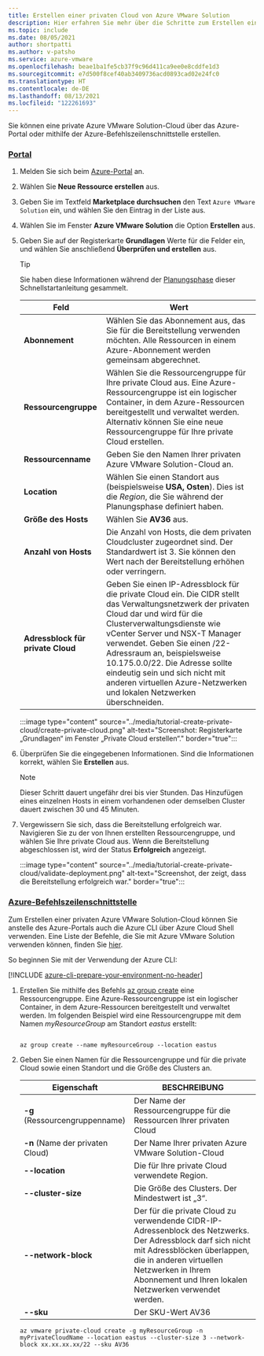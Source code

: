 ```yaml
---
title: Erstellen einer privaten Cloud von Azure VMware Solution
description: Hier erfahren Sie mehr über die Schritte zum Erstellen einer privaten Azure VMware Solution-Cloud über das Azure-Portal.
ms.topic: include
ms.date: 08/05/2021
author: shortpatti
ms.author: v-patsho
ms.service: azure-vmware
ms.openlocfilehash: beae1ba1fe5cb37f9c96d411ca9ee0e8cddfe1d3
ms.sourcegitcommit: e7d500f8cef40ab3409736acd0893cad02e24fc0
ms.translationtype: HT
ms.contentlocale: de-DE
ms.lasthandoff: 08/13/2021
ms.locfileid: "122261693"
---
```

<!-- Used in deploy-azure-vmware-solution.md and tutorial-create-private-cloud.md -->

Sie können eine private Azure VMware Solution-Cloud über das Azure-Portal oder mithilfe der Azure-Befehlszeilenschnittstelle erstellen.


### <a name="portal"></a>[Portal](#tab/azure-portal)

1. Melden Sie sich beim [Azure-Portal](https://portal.azure.com) an.

1. Wählen Sie **Neue Ressource erstellen** aus. 

1. Geben Sie im Textfeld **Marketplace durchsuchen** den Text `Azure VMware Solution` ein, und wählen Sie den Eintrag in der Liste aus. 

1. Wählen Sie im Fenster **Azure VMware Solution** die Option **Erstellen** aus.

1. Geben Sie auf der Registerkarte **Grundlagen** Werte für die Felder ein, und wählen Sie anschließend **Überprüfen und erstellen** aus. 

   >[!TIP]
   >Sie haben diese Informationen während der [Planungsphase](../plan-private-cloud-deployment.md) dieser Schnellstartanleitung gesammelt.

   | Feld   | Wert  |
   | ---| --- |
   | **Abonnement** | Wählen Sie das Abonnement aus, das Sie für die Bereitstellung verwenden möchten. Alle Ressourcen in einem Azure-Abonnement werden gemeinsam abgerechnet.|
   | **Ressourcengruppe** | Wählen Sie die Ressourcengruppe für Ihre private Cloud aus. Eine Azure-Ressourcengruppe ist ein logischer Container, in dem Azure-Ressourcen bereitgestellt und verwaltet werden. Alternativ können Sie eine neue Ressourcengruppe für Ihre private Cloud erstellen. |
   | **Ressourcenname** | Geben Sie den Namen Ihrer privaten Azure VMware Solution-Cloud an. |
   | **Location** | Wählen Sie einen Standort aus (beispielsweise **USA, Osten**). Dies ist die *Region*, die Sie während der Planungsphase definiert haben. |
   | **Größe des Hosts** | Wählen Sie **AV36** aus. |
   | **Anzahl von Hosts** | Die Anzahl von Hosts, die dem privaten Cloudcluster zugeordnet sind. Der Standardwert ist 3. Sie können den Wert nach der Bereitstellung erhöhen oder verringern.  |
   | **Adressblock für private Cloud** | Geben Sie einen IP-Adressblock für die private Cloud ein.  Die CIDR stellt das Verwaltungsnetzwerk der privaten Cloud dar und wird für die Clusterverwaltungsdienste wie vCenter Server und NSX-T Manager verwendet. Geben Sie einen /22-Adressraum an, beispielsweise 10.175.0.0/22.  Die Adresse sollte eindeutig sein und sich nicht mit anderen virtuellen Azure-Netzwerken und lokalen Netzwerken überschneiden. |
   

   :::image type="content" source="../media/tutorial-create-private-cloud/create-private-cloud.png" alt-text="Screenshot: Registerkarte „Grundlagen“ im Fenster „Private Cloud erstellen“." border="true":::

1. Überprüfen Sie die eingegebenen Informationen. Sind die Informationen korrekt, wählen Sie **Erstellen** aus.  

   > [!NOTE]
   > Dieser Schritt dauert ungefähr drei bis vier Stunden. Das Hinzufügen eines einzelnen Hosts in einem vorhandenen oder demselben Cluster dauert zwischen 30 und 45 Minuten.

1. Vergewissern Sie sich, dass die Bereitstellung erfolgreich war. Navigieren Sie zu der von Ihnen erstellten Ressourcengruppe, und wählen Sie Ihre private Cloud aus.  Wenn die Bereitstellung abgeschlossen ist, wird der Status **Erfolgreich** angezeigt. 

   :::image type="content" source="../media/tutorial-create-private-cloud/validate-deployment.png" alt-text="Screenshot, der zeigt, dass die Bereitstellung erfolgreich war." border="true":::


### <a name="azure-cli"></a>[Azure-Befehlszeilenschnittstelle](#tab/azure-cli)
Zum Erstellen einer privaten Azure VMware Solution-Cloud können Sie anstelle des Azure-Portals auch die Azure CLI über Azure Cloud Shell verwenden. Eine Liste der Befehle, die Sie mit Azure VMware Solution verwenden können, finden Sie [hier](/cli/azure/ext/vmware/vmware).

So beginnen Sie mit der Verwendung der Azure CLI:

[!INCLUDE [azure-cli-prepare-your-environment-no-header](../../../includes/azure-cli-prepare-your-environment-no-header.md)]


1. Erstellen Sie mithilfe des Befehls [az group create](/cli/azure/group) eine Ressourcengruppe. Eine Azure-Ressourcengruppe ist ein logischer Container, in dem Azure-Ressourcen bereitgestellt und verwaltet werden. Im folgenden Beispiel wird eine Ressourcengruppe mit dem Namen *myResourceGroup* am Standort *eastus* erstellt:

   ```azurecli-interactive
   
   az group create --name myResourceGroup --location eastus
   ```

2. Geben Sie einen Namen für die Ressourcengruppe und für die private Cloud sowie einen Standort und die Größe des Clusters an.

   | Eigenschaft  | BESCHREIBUNG  |
   | --------- | ------------ |
   | **-g** (Ressourcengruppenname)     | Der Name der Ressourcengruppe für die Ressourcen Ihrer privaten Cloud        |
   | **-n** (Name der privaten Cloud)     | Der Name Ihrer privaten Azure VMware Solution-Cloud        |
   | **--location**     | Die für Ihre private Cloud verwendete Region.         |
   | **--cluster-size**     | Die Größe des Clusters. Der Mindestwert ist „3“.         |
   | **--network-block**     | Der für die private Cloud zu verwendende CIDR-IP-Adressenblock des Netzwerks. Der Adressblock darf sich nicht mit Adressblöcken überlappen, die in anderen virtuellen Netzwerken in Ihrem Abonnement und Ihren lokalen Netzwerken verwendet werden.        |
   | **--sku** | Der SKU-Wert AV36 |

   ```azurecli-interactive 
   az vmware private-cloud create -g myResourceGroup -n myPrivateCloudName --location eastus --cluster-size 3 --network-block xx.xx.xx.xx/22 --sku AV36
   ```
